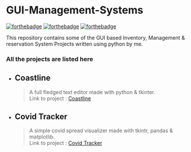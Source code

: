 # GUI-Management-Systems

[![forthebadge](https://forthebadge.com/images/badges/built-with-love.svg)](https://forthebadge.com)
[![forthebadge](https://forthebadge.com/images/badges/made-with-python.svg)](https://forthebadge.com)
[![forthebadge](https://forthebadge.com/images/badges/check-it-out.svg)](https://forthebadge.com)

This repository contains some of the GUI based Inventory, Management & reservation System Projects written using python by me.

### All the projects are listed here

* ## Coastline
	> A full fledged text editor made with python & tkinter.\
	> Link to project : [Coastline](https://github.com/pyGuru123/Python-Projects/tree/master/Coastline%20-%20Text%20Editor)

* ## Covid Tracker
	> A simple covid spread visualizer made with tkintr, pandas & matplotlib.\
	> Link to project : [Covid Tracker](https://github.com/pyGuru123/Python-Projects/tree/master/Covid%20Tracker)